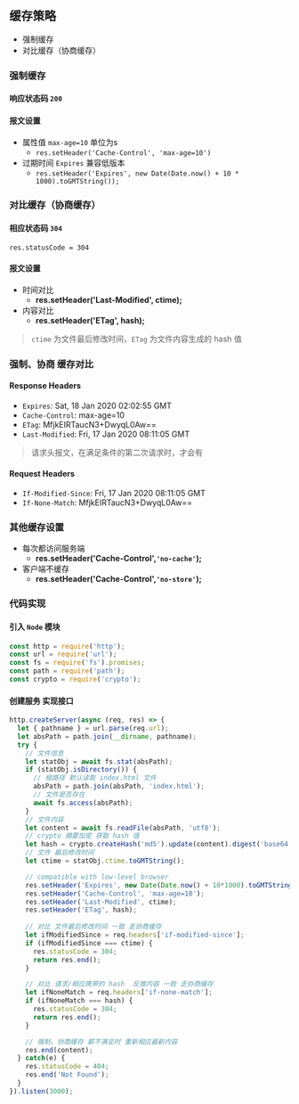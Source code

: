 ## 缓存策略
- 强制缓存
- 对比缓存（协商缓存）

### 强制缓存
#### 响应状态码 `200`
#### 报文设置 
- 属性值 `max-age=10` 单位为s
    - `res.setHeader('Cache-Control', 'max-age=10')`
- 过期时间 `Expires` 兼容低版本
    - `res.setHeader('Expires', new Date(Date.now() + 10 * 1000).toGMTString());`

### 对比缓存（协商缓存）
#### 相应状态码 `304`
`res.statusCode = 304`

#### 报文设置
- 时间对比
    - **res.setHeader('Last-Modified', ctime);**
- 内容对比
  - **res.setHeader('ETag', hash);**
> `ctime` 为文件最后修改时间，`ETag` 为文件内容生成的 hash 值

### 强制、协商 缓存对比

#### Response Headers
 - `Expires`: Sat, 18 Jan 2020 02:02:55 GMT
 - `Cache-Control`: max-age=10
 - `ETag`: MfjkEIRTaucN3+DwyqL0Aw==
 - `Last-Modified`: Fri, 17 Jan 2020 08:11:05 GMT

> 请求头报文，在满足条件的第二次请求时，才会有
#### Request Headers
 - `If-Modified-Since`: Fri, 17 Jan 2020 08:11:05 GMT
 - `If-None-Match`: MfjkEIRTaucN3+DwyqL0Aw==

### 其他缓存设置
- 每次都访问服务端
    - **res.setHeader('Cache-Control',`'no-cache'`);**
- 客户端不缓存
    - **res.setHeader('Cache-Control',`'no-store'`);**

### 代码实现
#### 引入 `Node` 模块
```js
const http = require('http');
const url = require('url');
const fs = require('fs').promises;
const path = require('path');
const crypto = require('crypto');
```

#### 创建服务 实现接口
```js
http.createServer(async (req, res) => {
  let { pathname } = url.parse(req.url);
  let absPath = path.join(__dirname, pathname);
  try {
    // 文件信息
    let statObj = await fs.stat(absPath);
    if (statObj.isDirectory()) {
      // 根路径 默认读取 index.html 文件
      absPath = path.join(absPath, 'index.html');
      // 文件是否存在
      await fs.access(absPath);
    }
    // 文件内容
    let content = await fs.readFile(absPath, 'utf8');
    // crypto 摘要加密 获取 hash 值
    let hash = crypto.createHash('md5').update(content).digest('base64');
    // 文件 最后修改时间
    let ctime = statObj.ctime.toGMTString();

    // compatible with low-level browser
    res.setHeader('Expires', new Date(Date.now() + 10*1000).toGMTString());
    res.setHeader('Cache-Control', 'max-age=10'); 
    res.setHeader('Last-Modified', ctime);
    res.setHeader('ETag', hash);
    
    // 对比 文件最后修改时间 一致 走协商缓存
    let ifModifiedSince = req.headers['if-modified-since'];
    if (ifModifiedSince === ctime) {
      res.statusCode = 304;
      return res.end();
    }

    // 对比 请求/相应携带的 hash  反推内容 一致 走协商缓存
    let ifNoneMatch = req.headers['if-none-match'];
    if (ifNoneMatch === hash) {
      res.statusCode = 304;
      return res.end();
    }

    // 强制、协商缓存 都不满足时 重新相应最新内容
    res.end(content);
  } catch(e) {
    res.statusCode = 404;
    res.end('Not Found');
  }
}).listen(3000);
```